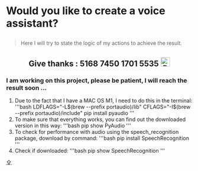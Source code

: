 # <p id="UP">Would you like to create a voice assistant?</p>

> Here I will try to state the logic of my actions to achieve the result.

## <p align="center">Give thanks : 5168 7450 1701 5535 <a href="https://en.privatbank.ua/all-ways-to-receive-send-an-international-transfer"><img src="https://upload.wikimedia.org/wikipedia/uk/f/ff/%D0%9B%D0%BE%D0%B3%D0%BE%D1%82%D0%B8%D0%BF_%D0%9F%D1%80%D0%B8%D0%B2%D0%B0%D1%8224.png" width = "25" alt="Privat Bank UA"> </a></p>

### I am working on this project, please be patient, I will reach the result soon ...

1. Due to the fact that I have a MAC OS M1, I need to do this in the terminal:
'''bash
LDFLAGS="-L$(brew --prefix portaudio)/lib" CFLAGS="-I$(brew --prefix portaudio)/include" pip install pyaudio
'''
2. To make sure that everything works, you can find out the downloaded version in this way:
'''bash
pip show PyAudio
'''
3. To check for performance with audio using the speech_recognition package, download by command:
'''bash
pip install SpeechRecognition
'''
4. Сheck if downloaded:
'''bash
pip show SpeechRecognition
'''

[⇪](#UP)
